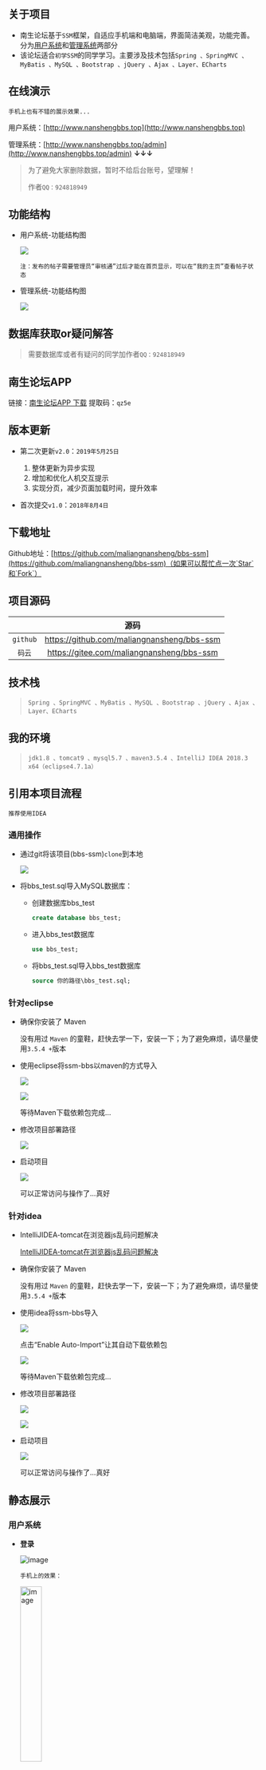 ## 关于项目

- 南生论坛基于`SSM`框架，自适应手机端和电脑端，界面简洁美观，功能完善。分为[用户系统](http://www.nanshengbbs.top)和[管理系统](http://www.nanshengbbs.top/admin)两部分
- 该论坛适合`初学SSM`的同学学习。主要涉及技术包括`Spring 、SpringMVC 、MyBatis 、MySQL 、Bootstrap 、jQuery 、Ajax 、Layer、ECharts`

## 在线演示

`手机上也有不错的展示效果...`

用户系统：[http://www.nanshengbbs.top](http://www.nanshengbbs.top)

管理系统：[http://www.nanshengbbs.top/admin](http://www.nanshengbbs.top/admin)    **↓↓↓**

> 为了避免大家删除数据，暂时不给后台账号，望理解！
>
> 作者`QQ：924818949`

## 功能结构

- 用户系统-功能结构图

  ![](picture/用户系统功能结构图.png)

  `注：发布的帖子需要管理员“审核通”过后才能在首页显示，可以在“我的主页”查看帖子状态`

- 管理系统-功能结构图

  ![](picture/管理系统功能结构图.png)

## 数据库获取or疑问解答

> 需要数据库或者有疑问的同学加作者`QQ：924818949`

## 南生论坛APP

链接：[南生论坛APP 下载](https://pan.baidu.com/s/1-q_fH_gR-RLkM252CtlU-Q) 
提取码：`qz5e`

## 版本更新

- 第二次更新`v2.0`：`2019年5月25日`
  1. 整体更新为异步实现
  2. 增加和优化人机交互提示
  3. 实现分页，减少页面加载时间，提升效率

- 首次提交`v1.0`：`2018年8月4日`

## 下载地址

Github地址：[https://github.com/maliangnansheng/bbs-ssm](https://github.com/maliangnansheng/bbs-ssm)（如果可以帮忙点一次`Star`和`Fork`）

## 项目源码

|          |                     源码                     |
| :------: | :------------------------------------------: |
| `github` | <https://github.com/maliangnansheng/bbs-ssm> |
|  `码云`  | <https://gitee.com/maliangnansheng/bbs-ssm>  |

## 技术栈

> `Spring 、SpringMVC 、MyBatis 、MySQL 、Bootstrap 、jQuery 、Ajax 、Layer、ECharts`

## 我的环境

> `jdk1.8 、tomcat9 、mysql5.7 、maven3.5.4 、IntelliJ IDEA 2018.3 x64（eclipse4.7.1a）`

## 引用本项目流程

`推荐使用IDEA`

### 通用操作

- 通过git将该项目(bbs-ssm)`clone`到本地

  ![](picture/clone.png)

- 将bbs_test.sql导入MySQL数据库：

  - 创建数据库bbs_test

    ```sql
    create database bbs_test;
    ```

  - 进入bbs_test数据库

    ```sql
    use bbs_test;
    ```

  - 将bbs_test.sql导入bbs_test数据库

    ```sql
    source 你的路径\bbs_test.sql;
    ```

### 针对eclipse

- 确保你安装了 Maven

  没有用过 `Maven` 的童鞋，赶快去学一下，安装一下；为了避免麻烦，请尽量使用`3.5.4 +`版本

- 使用eclipse将ssm-bbs以maven的方式导入

  ![](picture/maven1.png)

  ![](picture/maven2.png)

  等待Maven下载依赖包完成...

- 修改项目部署路径

  ![](picture/tomcat.png)

- 启动项目

  ![](picture/run.png)

  可以正常访问与操作了...真好

### 针对idea

- IntelliJIDEA-tomcat在浏览器js乱码问题解决

  [IntelliJIDEA-tomcat在浏览器js乱码问题解决](http://blog.nanshengbbs.top:8080/2019/04/28/IntelliJIDEA-tomcat%E5%9C%A8%E6%B5%8F%E8%A7%88%E5%99%A8js%E4%B9%B1%E7%A0%81%E9%97%AE%E9%A2%98%E8%A7%A3%E5%86%B3/)

- 确保你安装了 Maven

  没有用过 `Maven` 的童鞋，赶快去学一下，安装一下；为了避免麻烦，请尽量使用`3.5.4 +`版本

- 使用idea将ssm-bbs导入

  ![](picture/idea001.png)

  点击“Enable Auto-Import”让其自动下载依赖包

  ![](picture/idea002.png)

  等待Maven下载依赖包完成...

- 修改项目部署路径

  ![](/picture/idea003.png)

  ![](picture/idea004.png)

- 启动项目

  ![](picture/idea005.png)

  可以正常访问与操作了...真好

## 静态展示

### 用户系统

- **登录**

  ![image](picture/用户-登录2.png)

  `手机上的效果：`

  <img src="picture/手机-登录.jpg" alt="image" width="30%;" />

- **注册**

  ![image](picture/用户-注册.png)

  `手机上的效果：`

  <img src="picture/手机-注册.jpg" alt="image" width="30%;" />

- **首页-登录前**

  ![image](picture/用户-首页-登录前.png)

  `手机上的效果：`

  <img src="picture/手机-首页-登录前.jpg" alt="image" width="30%;" />

  [查看全部](http://blog.nanshengbbs.top:8080/2019/12/19/%E5%8D%97%E7%94%9F%E8%AE%BA%E5%9D%9B%E9%A1%B5%E9%9D%A2%E9%9D%99%E6%80%81%E5%B1%95%E7%A4%BA/)

<<<<<<< HEAD
  **↓↓↓↓↓↓↓↓↓↓↓↓↓↓↓↓↓↓↓↓↓↓↓↓↓↓↓↓↓↓↓↓↓↓↓↓↓↓↓↓↓↓↓↓↓↓↓↓↓↓↓↓↓↓↓↓↓↓↓↓↓↓↓**

  [前往查看南生论坛所有页面的展示效果：](http://blog.nanshengbbs.top:8080/2019/12/19/%E5%8D%97%E7%94%9F%E8%AE%BA%E5%9D%9B%E9%A1%B5%E9%9D%A2%E9%9D%99%E6%80%81%E5%B1%95%E7%A4%BA/)


=======
  ![image](picture/用户-首页-登陆后.png)

  `手机上的效果：`

  <img src="picture/手机-首页-登录后.jpg" alt="image" width="30%;" />

[查看全部](http://blog.nanshengbbs.top:8080/2019/12/19/%E5%8D%97%E7%94%9F%E8%AE%BA%E5%9D%9B%E9%A1%B5%E9%9D%A2%E9%9D%99%E6%80%81%E5%B1%95%E7%A4%BA/)

**↓↓↓↓↓↓↓↓↓↓↓↓↓↓↓↓↓↓↓↓↓↓↓↓↓↓↓↓↓↓↓↓↓↓↓↓↓↓↓↓↓↓↓↓↓↓↓↓↓↓↓↓↓↓↓↓↓↓↓↓↓↓↓**

[前往查看南生论坛所有页面的展示效果：](http://blog.nanshengbbs.top:8080/2019/12/19/%E5%8D%97%E7%94%9F%E8%AE%BA%E5%9D%9B%E9%A1%B5%E9%9D%A2%E9%9D%99%E6%80%81%E5%B1%95%E7%A4%BA/)